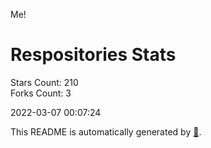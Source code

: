 Me!

# Respositories Stats
Stars Count: 210  
Forks Count: 3

2022-03-07 00:07:24  

This README is automatically generated by [🐰](https://github.com/rnitta/rnitta).
